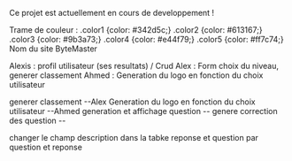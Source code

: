 Ce projet est actuellement en cours de developpement !

Trame de couleur :
.color1 {color: #342d5c;}
.color2 {color: #613167;}
.color3 {color: #9b3a73;}
.color4 {color: #e44f79;}
.color5 {color: #ff7c74;}
Nom du site ByteMaster

<!-- Alexis : Page d'accueil / Nav / Connexion / Inscription
Alex, Ahmed : FAQ, Choix thèmes, Choix difficulté, Start Quizz, Contact
Mathieu : Question, Leaderboard, Correction -->

Alexis : profil utilisateur (ses resultats) / Crud
Alex : Form choix du niveau, generer classement
Ahmed : Generation du logo en fonction du choix utilisateur
<!-- Mathieu : Form choix du theme -->
<!-- Choix du thème => form --Mathieu -->
<!-- Choix du niveau => form --Alex -->
generer classement --Alex
Generation du logo en fonction du choix utilisateur --Ahmed
generation et affichage question --
genere correction des question --


changer le champ description dans la tabke reponse et question par question et reponse 